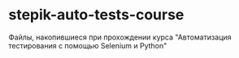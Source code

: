 # stepik-auto-tests-course
Файлы, накопившиеся при прохождении курса "Автоматизация тестирования с помощью Selenium и Python"
